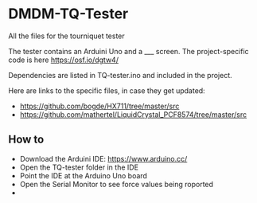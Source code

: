 # DMDM-TQ-Tester
All the files for the tourniquet tester

The tester contains an Arduini Uno and a ___ screen.
The project-specific code is here https://osf.io/dgtw4/

Dependencies are listed in TQ-tester.ino and included in the project.

Here are links to the specific files, in case they get updated:
- https://github.com/bogde/HX711/tree/master/src
- https://github.com/mathertel/LiquidCrystal_PCF8574/tree/master/src

## How to
- Download the Arduini IDE: https://www.arduino.cc/
- Open the TQ-tester folder in the IDE
- Point the IDE at the Arduino Uno board
- Open the Serial Monitor to see force values being roported
- 
